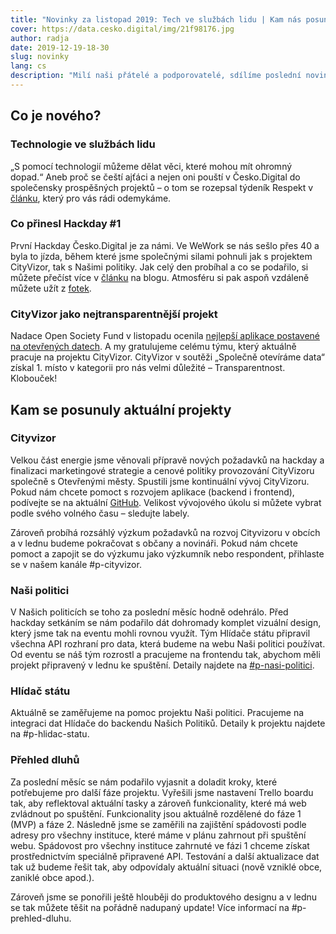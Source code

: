 ```yaml
---
title: "Novinky za listopad 2019: Tech ve službách lidu | Kam nás posunul hackday #1 | Stav současných projektů"
cover: https://data.cesko.digital/img/21f98176.jpg
author: radja
date: 2019-12-19-18-30
slug: novinky
lang: cs
description: "Milí naši přátelé a podporovatelé, sdílíme poslední novinky v letošním roce a při této příležitosti vám chceme poděkovat. Poděkovat za to, že se celá řada z vás do projektů už aktivně zapojuje a je zcela jasné, že vás v novém roce bude víc a víc. Za to, že Česko.Digital podporujete všemožnými komunikačními cestami, mluvíte o probíhajících aktivitách a projektech a komunitu propojujete se zajímavými lidmi a organizacemi. Česko.Digital vzniklo v květnu a to, jakou rychlost rozjezd nabral, je velmi motivující. Ukazujete tím, že je tady obrovské množství skvělých lidí, skvělých profesionálů, kterým záleží na kvalitě života v Česku. Těšíme se, co všechno v příštím roce společně dokážeme. Krásné svátky vám všem a do nového roku vše dobré."
---
```


## Co je nového?

### Technologie ve službách lidu 

„S pomocí technologií můžeme dělat věci, které mohou mít ohromný dopad.“ Aneb proč se čeští ajťáci a nejen oni pouští v Česko.Digital do společensky prospěšných projektů – o tom se rozepsal týdeník Respekt v [článku](https://www.respekt.cz/tydenik/2019/49/technologie-ve-sluzbach-lidu?gift=5ovrurxohl&fbclid=IwAR39h9JaEYo2wdGtzyM981V-LORWtTavTRBtcuiSbrpl5aMjyqPWsPb0GDE), který pro vás rádi odemykáme.
 
### Co přinesl Hackday #1

První Hackday Česko.Digital je za námi. Ve WeWork se nás sešlo přes 40 a byla to jízda, během které jsme společnými silami pohnuli jak s projektem CityVizor, tak s Našimi politiky. Jak celý den probíhal a co se podařilo, si můžete přečíst více v [článku](/2019/12/hackday) na blogu. Atmosféru si pak aspoň vzdáleně můžete užít z [fotek](https://www.facebook.com/pg/cesko.digital/photos/?tab=album&album_id=2515531485357188). 

### CityVizor jako nejtransparentnější projekt

Nadace Open Society Fund v listopadu ocenila [nejlepší aplikace postavené na otevřených datech](https://osf.cz/2019/11/26/rozdali-jsme-ceny-viteznym-aplikacim-souteze-spolecne-otevirame-data/?fbclid=IwAR32RjumQnAk7EewS3GyTRfORXPK6oIJMnCWPuOyYpSe6QJIRd7si5GuDHw). A my gratulujeme celému týmu, který aktuálně pracuje na projektu CityVizor. CityVizor v soutěži „Společně otevíráme data“ získal 1. místo v kategorii pro nás velmi důležité – Transparentnost. Klobouček!

## Kam se posunuly aktuální projekty

### Cityvizor

Velkou část energie jsme věnovali přípravě nových požadavků na hackday a finalizaci marketingové strategie a cenové politiky provozování CityVizoru společně s Otevřenými městy. Spustili jsme kontinuální vývoj CityVizoru. Pokud nám chcete pomoct s rozvojem aplikace (backend i frontend), podívejte se na aktuální [GitHub](https://github.com/cityvizor/cityvizor/issues). Velikost vývojového úkolu si můžete vybrat podle svého volného času – sledujte labely. 

Zároveň probíhá rozsáhlý výzkum požadavků na rozvoj Cityvizoru v obcích a v lednu budeme pokračovat s občany a novináři. Pokud nám chcete pomoct a zapojit se do výzkumu jako výzkumník nebo respondent, přihlaste se v našem kanále #p-cityvizor.

### Naši politici

V Našich politicích se toho za poslední měsíc hodně odehrálo. Před hackday setkáním se nám podařilo dát dohromady komplet vizuální design, který jsme tak na eventu mohli rovnou využít. Tým Hlídače státu připravil všechna API rozhraní pro data, která budeme na webu Naši politici používat. Od eventu se náš tým rozrostl a pracujeme na frontendu tak, abychom měli projekt připravený v lednu ke spuštění. Detaily najdete na [#p-nasi-politici](https://app.slack.com/client/TG21XF887/CG66HNLH4/thread/GKP61M3KR-1576232232.001300).

### Hlídač státu

Aktuálně se zaměřujeme na pomoc projektu Naši politici. Pracujeme na integraci dat Hlídače do backendu Našich Politiků. Detaily k projektu najdete na #p-hlidac-statu.

### Přehled dluhů

Za poslední měsíc se nám podařilo vyjasnit a doladit kroky, které potřebujeme pro další fáze projektu. Vyřešili jsme nastavení Trello boardu tak, aby reflektoval aktuální tasky a zároveň funkcionality, které má web zvládnout po spuštění. Funkcionality jsou aktuálně rozdělené do fáze 1 (MVP) a fáze 2. Následně jsme se zaměřili na zajištění spádovosti podle adresy pro všechny instituce, které máme v plánu zahrnout při spuštění webu. Spádovost pro všechny instituce zahrnuté ve fázi 1 chceme získat prostřednictvím speciálně připravené API. Testování a další aktualizace dat tak už budeme řešit tak, aby odpovídaly aktuální situaci (nově vzniklé obce, zaniklé obce apod.). 

Zároveň jsme se ponořili ještě hlouběji do produktového designu a v lednu se tak můžete těšit na pořádně nadupaný update! Více informací na #p-prehled-dluhu.
 
